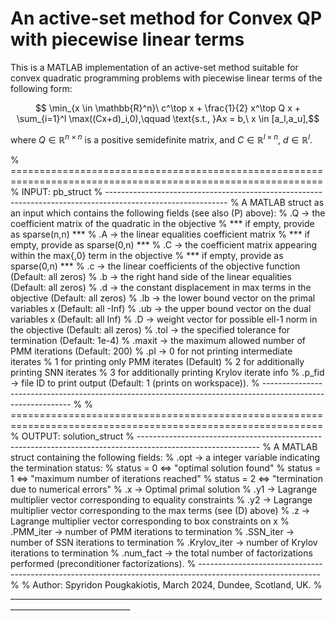 # An active-set method for Convex QP with piecewise linear terms

This is a MATLAB implementation of an active-set method suitable for convex quadratic programming problems with piecewise linear terms of the following form:

$$ \min_{x \in \mathbb{R}^n}\  c^\top x + \frac{1}{2} x^\top Q x + \sum_{i=1}^l \max((Cx+d)_i,0),\qquad \text{s.t., }Ax = b,\ x \in [a_l,a_u],$$

where $Q \in \mathbb{R}^{n\times n}$ is a positive semidefinite matrix, and $C \in \mathbb{R}^{l\times n}$, $d \in \mathbb{R}^l$.



% ============================================================================================================
% INPUT: pb_struct
% ------------------------------------------------------------------------------------------------------------
% A MATLAB struct as an input which contains the following fields (see also (P) above):
%       .Q     -> the coefficient matrix of the quadratic in the objective 
%                 *** if empty, provide as sparse(n,n) ***
%       .A     -> the linear equalities coefficient matrix 
%                 *** if empty, provide as sparse(0,n) ***
%       .C     -> the coefficient matrix appearing within the max{,0} term in the objective 
%                 *** if empty, provide as sparse(0,n) ***
%       .c     -> the linear coefficients of the objective function (Default: all zeros)
%       .b     -> the right hand side of the linear equalities (Default: all zeros)
%       .d     -> the constant displacement in max terms in the objective (Default: all zeros)
%       .lb    -> the lower bound vector on the primal variables x (Default: all -Inf)
%       .ub    -> the upper bound vector on the dual variables x (Default: all Inf)
%       .D     -> weight vector for possible ell-1 norm in the objective (Default: all zeros)
%       .tol   -> the specified tolerance for termination (Default: 1e-4)
%       .maxit -> the maximum allowed number of PMM iterations (Default: 200)
%       .pl    -> 0 for not printing intermediate iterates
%                 1 for printing only PMM iterates (Default)
%                 2 for additionally printing SNN iterates
%                 3 for additionally printing Krylov iterate info
%       .p_fid -> file ID to print output (Default: 1 (prints on workspace)).
% ------------------------------------------------------------------------------------------------------------
%
% ============================================================================================================
% OUTPUT: solution_struct
% ------------------------------------------------------------------------------------------------------------
% A MATLAB struct containing the following fields:
%       .opt         -> a integer variable indicating the termination status:
%                         status = 0 <=> "optimal solution found"
%                         status = 1 <=> "maximum number of iterations reached"
%                         status = 2 <=> "termination due to numerical errors"
%       .x           -> Optimal primal solution
%       .y1          -> Lagrange multiplier vector corresponding to equality constraints
%       .y2          -> Lagrange multiplier vector corresponding to the max terms (see (D) above)
%       .z           -> Lagrange multiplier vector corresponding to box constraints on x
%       .PMM_iter    -> number of PMM iterations to termination
%       .SSN_iter    -> number of SSN iterations to termination
%       .Krylov_iter -> number of Krylov iterations to termination
%       .num_fact    -> the total number of factorizations performed (preconditioner factorizations).
% ------------------------------------------------------------------------------------------------------------
%
% Author: Spyridon Pougkakiotis, March 2024, Dundee, Scotland, UK.
% ____________________________________________________________________________________________________________ 
